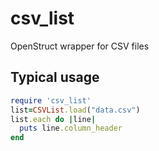 csv_list
========

OpenStruct wrapper for CSV files

## Typical usage

```ruby
require 'csv_list'
list=CSVList.load("data.csv")
list.each do |line|
  puts line.column_header
end
```
